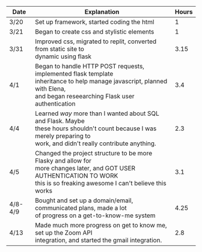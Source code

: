 |Date|Explanation|Hours|
|---|---|---|
|3/20|Set up framework, started coding the html|1|
|3/21|Began to create css and stylistic elements|1|
|3/31|Improved css, migrated to replit, converted from static site to<br>dynamic using flask|3.15|
|4/1|Began to handle HTTP POST requests, implemented flask template<br> inheritance to help manage javascript, planned with Elena,<br>and began reseearching Flask user authentication|3.4|
|4/4|Learned *way* more than I wanted about SQL and Flask. Maybe <br> these hours shouldn't count because I was merely preparing to <br> work, and didn't really contribute anything. | 2.3 |
|4/5|Changed the project structure to be more Flasky and allow for <br> more changes later, and GOT USER AUTHENTICATION TO WORK <br> this is so freaking awesome I can't believe this works |3.1|
|4/8-4/9|Bought and set up a domain/email, communicated plans, made a lot <br> of progress on a get-to-know-me system | 4.25 |
|4/13|Made much more progress on get to know me, set up the Zoom API <br> integration, and started the gmail integration. | 2.8 |